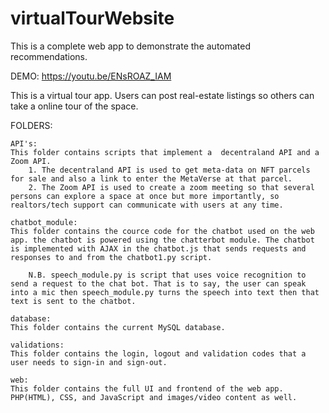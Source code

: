 # virtualTourWebsite
This is a complete web app to demonstrate the automated recommendations.

DEMO: https://youtu.be/ENsROAZ_IAM

This is a virtual tour app. Users can post real-estate listings so others can take a online tour of the space. 

FOLDERS:
        
    API's: 
    This folder contains scripts that implement a  decentraland API and a Zoom API. 
        1. The decentraland API is used to get meta-data on NFT parcels for sale and also a link to enter the MetaVerse at that parcel.
        2. The Zoom API is used to create a zoom meeting so that several persons can explore a space at once but more importantly, so realtors/tech support can communicate with users at any time.
    
    chatbot_module: 
    This folder contains the cource code for the chatbot used on the web app. the chatbot is powered using the chatterbot module. The chatbot is implemented with AJAX in the chatbot.js that sends requests and responses to and from the chatbot1.py script.

        N.B. speech_module.py is script that uses voice recognition to send a request to the chat bot. That is to say, the user can speak into a mic then speech_module.py turns the speech into text then that text is sent to the chatbot.
    
    database: 
    This folder contains the current MySQL database.

    validations:
    This folder contains the login, logout and validation codes that a user needs to sign-in and sign-out.

    web:
    This folder contains the full UI and frontend of the web app. PHP(HTML), CSS, and JavaScript and images/video content as well.
